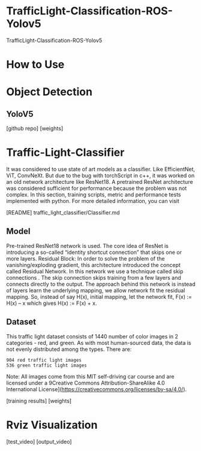 # TrafficLight-Classification-ROS-Yolov5
TrafficLight-Classification-ROS-Yolov5

# How to Use

# Object Detection
## YoloV5  
[github repo]
[weights]

# Traffic-Light-Classifier

It was considered to use state of art models as a classifier. Like EfficientNet, ViT, ConvNeXt. But due to the bug with torchScript in c++, it was worked on an old network architecture like ResNet18. A pretrained ResNet architecture was considered sufficient for performance because the problem was not complex. In this section, training scripts, metric and performance tests implemented with python. For more detailed information, you can visit

[README] traffic_light_classifier/Classifier.md

## Model

Pre-trained ResNet18 network is used. The core idea of ResNet is introducing a so-called “identity shortcut connection” that skips one or more layers. Residual Block: 
In order to solve the problem of the vanishing/exploding gradient, this architecture introduced the concept called Residual Network. In this network we use a technique called skip connections . The skip connection skips training from a few layers and connects directly to the output. 
The approach behind this network is instead of layers learn the underlying mapping, we allow network fit the residual mapping. So, instead of say H(x), initial mapping, let the network fit, F(x) := H(x) – x which gives H(x) := F(x) + x. 

## Dataset
This traffic light dataset consists of 1440 number of color images in 2 categories - red, and green. As with most human-sourced data, the data is not evenly distributed among the types. There are:

    904 red traffic light images
    536 green traffic light images

Note: All images come from this MIT self-driving car course and are licensed under a 9Creative Commons Attribution-ShareAlike 4.0 International License](https://creativecommons.org/licenses/by-sa/4.0/).

[training results]
[weights]

# Rviz Visualization
[test_video]
[output_video]
